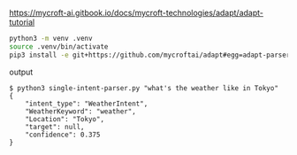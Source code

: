 
<https://mycroft-ai.gitbook.io/docs/mycroft-technologies/adapt/adapt-tutorial>



```sh
python3 -m venv .venv
source .venv/bin/activate
pip3 install -e git+https://github.com/mycroftai/adapt#egg=adapt-parser
```

output


```text
$ python3 single-intent-parser.py "what's the weather like in Tokyo"
{
    "intent_type": "WeatherIntent",
    "WeatherKeyword": "weather",
    "Location": "Tokyo",
    "target": null,
    "confidence": 0.375
}



```
